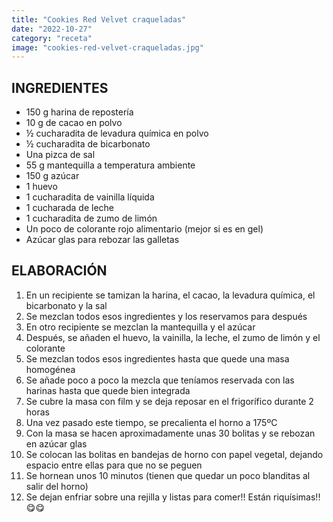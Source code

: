 ```yaml
---
title: "Cookies Red Velvet craqueladas"
date: "2022-10-27"
category: "receta"
image: "cookies-red-velvet-craqueladas.jpg"
---
```


## INGREDIENTES

- 150 g harina de repostería
- 10 g de cacao en polvo
- ½ cucharadita de levadura química en polvo
- ½ cucharadita de bicarbonato
- Una pizca de sal
- 55 g mantequilla a temperatura ambiente
- 150 g azúcar
- 1 huevo
- 1 cucharadita de vainilla líquida
- 1 cucharada de leche
- 1 cucharadita de zumo de limón
- Un poco de colorante rojo alimentario (mejor si es en gel)
- Azúcar glas para rebozar las galletas

## ELABORACIÓN

1. En un recipiente se tamizan la harina, el cacao, la levadura química, el bicarbonato y la sal
2. Se mezclan todos esos ingredientes y los reservamos para después
3. En otro recipiente se mezclan la mantequilla y el azúcar
4. Después, se añaden el huevo, la vainilla, la leche, el zumo de limón y el colorante
5. Se mezclan todos esos ingredientes hasta que quede una masa homogénea
6. Se añade poco a poco la mezcla que teníamos reservada con las harinas hasta que quede bien integrada
7. Se cubre la masa con film y se deja reposar en el frigorífico durante 2 horas
8. Una vez pasado este tiempo, se precalienta el horno a 175ºC
9. Con la masa se hacen aproximadamente unas 30 bolitas y se rebozan en azúcar glas
10. Se colocan las bolitas en bandejas de horno con papel vegetal, dejando espacio entre ellas para que no se peguen
11. Se hornean unos 10 minutos (tienen que quedar un poco blanditas al salir del horno)
12. Se dejan enfriar sobre una rejilla y listas para comer!! Están riquísimas!! 😋😋
